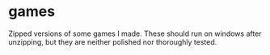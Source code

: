 games
=====

Zipped versions of some games I made. These should run on windows after unzipping, but they are neither polished nor thoroughly tested.
